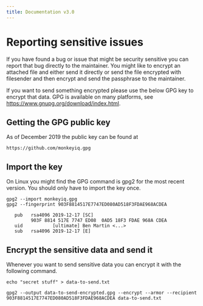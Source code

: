 ```yaml
---
title: Documentation v3.0
---
```


# Reporting sensitive issues

If you have found a bug or issue that might be security sensitive you
can report that bug directly to the maintainer. You might like to
encrypt an attached file and either send it directly or send the file
encrypted with filesender and then encrypt and send the passphrase to
the maintainer.

If you want to send something encrypted please use the below GPG key
to encrypt that data. GPG is available on many platforms, see https://www.gnupg.org/download/index.html.


## Getting the GPG public key

As of December 2019 the public key can be found at
```
https://github.com/monkeyiq.gpg
```

## Import the key

On Linux you might find the GPG command is gpg2 for the most recent version.
You should only have to import the key once.

```
gpg2 --import monkeyiq.gpg
gpg2 --fingerprint 903F8814517E7747ED080AD518F3FDAE968ACDEA

   pub   rsa4096 2019-12-17 [SC]
         903F 8814 517E 7747 ED08  0AD5 18F3 FDAE 968A CDEA
   uid           [ultimate] Ben Martin <...>
   sub   rsa4096 2019-12-17 [E]
```

## Encrypt the sensitive data and send it

Whenever you want to send sensitive data you can encrypt it with the following command.

```
echo "secret stuff" > data-to-send.txt

gpg2 --output data-to-send-encrypted.gpg --encrypt --armor --recipient 903F8814517E7747ED080AD518F3FDAE968ACDEA data-to-send.txt
```





